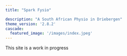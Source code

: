 ```yaml
---
title: "Spark Fysio"

description: "A South African Physio in Driebergen"
theme_version: '2.8.2'
cascade:
  featured_image: '/images/index.jpeg'
---
```

This site is a work in progress
